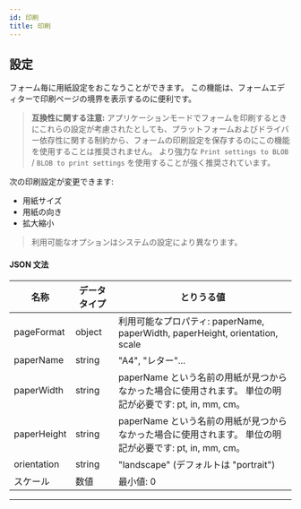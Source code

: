 ```yaml
---
id: 印刷
title: 印刷
---
```



## 設定

フォーム毎に用紙設定をおこなうことができます。 この機能は、フォームエディターで印刷ページの境界を表示するのに便利です。

> **互換性に関する注意:** アプリケーションモードでフォームを印刷するときにこれらの設定が考慮されたとしても、プラットフォームおよびドライバー依存性に関する制約から、フォームの印刷設定を保存するのにこの機能を使用することは推奨されません。 より強力な `Print settings to BLOB` / `BLOB to print settings` を使用することが強く推奨されています。

次の印刷設定が変更できます:

*   用紙サイズ
*   用紙の向き
*   拡大縮小


> 利用可能なオプションはシステムの設定により異なります。




#### JSON 文法

| 名称          | データタイプ | とりうる値                                                              |
| ----------- | ------ | ------------------------------------------------------------------ |
| pageFormat  | object | 利用可能なプロパティ: paperName, paperWidth, paperHeight, orientation, scale |
| paperName   | string | "A4", "レター"...                                                     |
| paperWidth  | string | paperName という名前の用紙が見つからなかった場合に使用されます。 単位の明記が必要です: pt, in, mm, cm。  |
| paperHeight | string | paperName という名前の用紙が見つからなかった場合に使用されます。 単位の明記が必要です: pt, in, mm, cm。  |
| orientation | string | "landscape" (デフォルトは "portrait")                                    |
| スケール        | 数値     | 最小値: 0                                                             |


---








